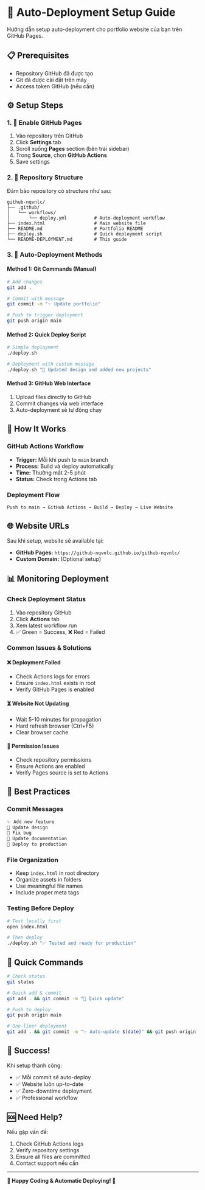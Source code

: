 # 🚀 Auto-Deployment Setup Guide

Hướng dẫn setup auto-deployment cho portfolio website của bạn trên GitHub Pages.

## 📋 **Prerequisites**

- Repository GitHub đã được tạo
- Git đã được cài đặt trên máy
- Access token GitHub (nếu cần)

## ⚙️ **Setup Steps**

### 1. 🔧 **Enable GitHub Pages**

1. Vào repository trên GitHub
2. Click **Settings** tab
3. Scroll xuống **Pages** section (bên trái sidebar)
4. Trong **Source**, chọn **GitHub Actions**
5. Save settings

### 2. 📁 **Repository Structure**

Đảm bảo repository có structure như sau:
```
github-nqvnlc/
├── .github/
│   └── workflows/
│       └── deploy.yml          # Auto-deployment workflow
├── index.html                  # Main website file
├── README.md                   # Portfolio README
├── deploy.sh                   # Quick deployment script
└── README-DEPLOYMENT.md        # This guide
```

### 3. 🚀 **Auto-Deployment Methods**

#### Method 1: Git Commands (Manual)
```bash
# Add changes
git add .

# Commit with message
git commit -m "✨ Update portfolio"

# Push to trigger deployment
git push origin main
```

#### Method 2: Quick Deploy Script
```bash
# Simple deployment
./deploy.sh

# Deployment with custom message
./deploy.sh "🎨 Updated design and added new projects"
```

#### Method 3: GitHub Web Interface
1. Upload files directly to GitHub
2. Commit changes via web interface
3. Auto-deployment sẽ tự động chạy

## 🔄 **How It Works**

### GitHub Actions Workflow
- **Trigger:** Mỗi khi push to `main` branch
- **Process:** Build và deploy automatically
- **Time:** Thường mất 2-5 phút
- **Status:** Check trong Actions tab

### Deployment Flow
```
Push to main → GitHub Actions → Build → Deploy → Live Website
```

## 🌐 **Website URLs**

Sau khi setup, website sẽ available tại:
- **GitHub Pages:** `https://github-nqvnlc.github.io/github-nqvnlc/`
- **Custom Domain:** (Optional setup)

## 📊 **Monitoring Deployment**

### Check Deployment Status
1. Vào repository GitHub
2. Click **Actions** tab
3. Xem latest workflow run
4. ✅ Green = Success, ❌ Red = Failed

### Common Issues & Solutions

#### ❌ **Deployment Failed**
- Check Actions logs for errors
- Ensure `index.html` exists in root
- Verify GitHub Pages is enabled

#### ⏳ **Website Not Updating**
- Wait 5-10 minutes for propagation
- Hard refresh browser (Ctrl+F5)
- Clear browser cache

#### 🔐 **Permission Issues**
- Check repository permissions
- Ensure Actions are enabled
- Verify Pages source is set to Actions

## 🎯 **Best Practices**

### Commit Messages
```bash
✨ Add new feature
🎨 Update design
🐛 Fix bug
📝 Update documentation
🚀 Deploy to production
```

### File Organization
- Keep `index.html` in root directory
- Organize assets in folders
- Use meaningful file names
- Include proper meta tags

### Testing Before Deploy
```bash
# Test locally first
open index.html

# Then deploy
./deploy.sh "✅ Tested and ready for production"
```

## 🔗 **Quick Commands**

```bash
# Check status
git status

# Quick add & commit
git add . && git commit -m "🚀 Quick update"

# Push to deploy
git push origin main

# One-liner deployment
git add . && git commit -m "✨ Auto-update $(date)" && git push origin main
```

## 🎉 **Success!**

Khi setup thành công:
- ✅ Mỗi commit sẽ auto-deploy
- ✅ Website luôn up-to-date
- ✅ Zero-downtime deployment
- ✅ Professional workflow

## 🆘 **Need Help?**

Nếu gặp vấn đề:
1. Check GitHub Actions logs
2. Verify repository settings
3. Ensure all files are committed
4. Contact support nếu cần

---

**🌟 Happy Coding & Automatic Deploying! 🌟**

